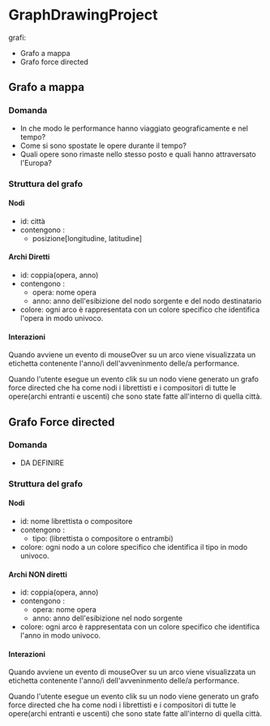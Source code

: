 # GraphDrawingProject
grafi:
* Grafo a mappa
* Grafo force directed

## Grafo a mappa

### Domanda
* In che modo le performance hanno viaggiato geograficamente e nel tempo?
* Come si sono spostate le opere durante il tempo?
* Quali opere sono rimaste nello stesso posto e quali hanno attraversato l'Europa?

### Struttura del grafo

#### Nodi
* id: città
* contengono :
  * posizione[longitudine, latitudine]  
#### Archi Diretti
* id: coppia(opera, anno)
* contengono :
  * opera: nome opera
  * anno: anno dell'esibizione del nodo sorgente e del nodo destinatario
* colore: ogni arco è rappresentata con un colore specifico che identifica l'opera in modo univoco.
#### Interazioni
Quando avviene un evento di mouseOver su un arco viene visualizzata un etichetta contenente l'anno/i dell'avveninmento delle/a performance.  

Quando l'utente esegue un evento clik su un nodo viene generato un grafo force directed che ha come nodi i librettisti e i compositori di tutte le opere(archi entranti e uscenti) che sono state fatte all'interno di quella città.

## Grafo Force directed

### Domanda
* DA DEFINIRE

### Struttura del grafo

#### Nodi
* id: nome librettista o compositore
* contengono :
  * tipo: (librettista o compositore o entrambi)
* colore: ogni nodo a un colore specifico che identifica il tipo in modo univoco.
#### Archi NON diretti
* id: coppia(opera, anno)
* contengono :
  * opera: nome opera
  * anno: anno dell'esibizione nel nodo sorgente
* colore: ogni arco è rappresentata con un colore specifico che identifica l'anno in modo univoco.
#### Interazioni
Quando avviene un evento di mouseOver su un arco viene visualizzata un etichetta contenente l'anno/i dell'avveninmento delle/a performance.  

Quando l'utente esegue un evento clik su un nodo viene generato un grafo force directed che ha come nodi i librettisti e i compositori di tutte le opere(archi entranti e uscenti) che sono state fatte all'interno di quella città.
